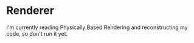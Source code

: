 # Renderer

I'm currently reading Physically Based Rendering and reconstructing my code, so don't run it yet.